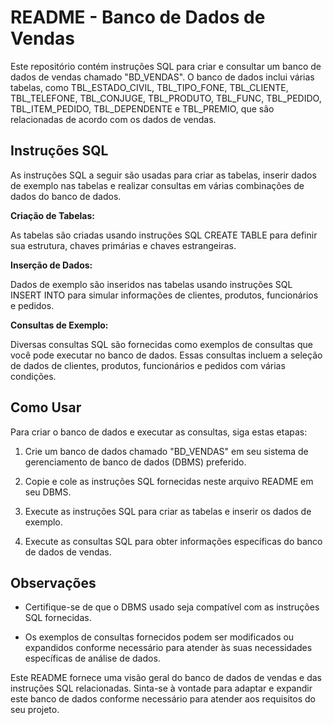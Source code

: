 # README - Banco de Dados de Vendas

Este repositório contém instruções SQL para criar e consultar um banco de dados de vendas chamado "BD_VENDAS". O banco de dados inclui várias tabelas, como TBL_ESTADO_CIVIL, TBL_TIPO_FONE, TBL_CLIENTE, TBL_TELEFONE, TBL_CONJUGE, TBL_PRODUTO, TBL_FUNC, TBL_PEDIDO, TBL_ITEM_PEDIDO, TBL_DEPENDENTE e TBL_PREMIO, que são relacionadas de acordo com os dados de vendas.

## Instruções SQL

As instruções SQL a seguir são usadas para criar as tabelas, inserir dados de exemplo nas tabelas e realizar consultas em várias combinações de dados do banco de dados.

**Criação de Tabelas:**

As tabelas são criadas usando instruções SQL CREATE TABLE para definir sua estrutura, chaves primárias e chaves estrangeiras.

**Inserção de Dados:**

Dados de exemplo são inseridos nas tabelas usando instruções SQL INSERT INTO para simular informações de clientes, produtos, funcionários e pedidos.

**Consultas de Exemplo:**

Diversas consultas SQL são fornecidas como exemplos de consultas que você pode executar no banco de dados. Essas consultas incluem a seleção de dados de clientes, produtos, funcionários e pedidos com várias condições.

## Como Usar

Para criar o banco de dados e executar as consultas, siga estas etapas:

1. Crie um banco de dados chamado "BD_VENDAS" em seu sistema de gerenciamento de banco de dados (DBMS) preferido.

2. Copie e cole as instruções SQL fornecidas neste arquivo README em seu DBMS.

3. Execute as instruções SQL para criar as tabelas e inserir os dados de exemplo.

4. Execute as consultas SQL para obter informações específicas do banco de dados de vendas.

## Observações

- Certifique-se de que o DBMS usado seja compatível com as instruções SQL fornecidas.

- Os exemplos de consultas fornecidos podem ser modificados ou expandidos conforme necessário para atender às suas necessidades específicas de análise de dados.

Este README fornece uma visão geral do banco de dados de vendas e das instruções SQL relacionadas. Sinta-se à vontade para adaptar e expandir este banco de dados conforme necessário para atender aos requisitos do seu projeto.
